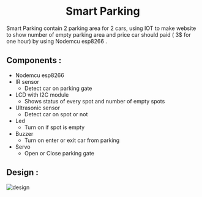 <h1 align="center"> Smart Parking </h1>

 Smart Parking contain 2 parking area for 2 cars, using IOT to make website to show number of empty parking area and price car should paid ( 3$ for one hour) by using Nodemcu esp8266 .

## Components :
- Nodemcu esp8266 
- IR sensor 
  - Detect car on parking gate 
- LCD with I2C module 
  - Shows status of every spot and number of empty spots
- Ultrasonic sensor 
  - Detect car on spot or not
- Led 
  - Turn on if spot is empty 
- Buzzer
  - Turn on enter or exit car from parking 
- Servo
  - Open or Close parking gate
  
## Design :
![design](https://user-images.githubusercontent.com/92337927/219876574-9ea014d4-0eba-438a-986c-561feeacfdc4.png)

